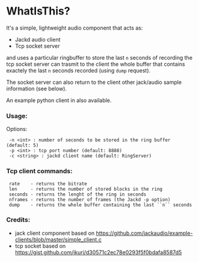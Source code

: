# WhatIsThis?

 It's a simple, lightweight audio component that acts as:
 
 * Jackd audio client 
 * Tcp socket server
 
 and uses a particular ringbuffer to store the last ``n`` seconds of recording 
 the tcp socket server can trasmit to the client the whole buffer that contains
 exactely the last ``n`` seconds recorded (using ``dump`` request).

 The socket server can also return to the client other jack/audio sample 
 information (see below).
 
 An example python client in also available.


### Usage:
     
Options:
     
     -n <int> : number of seconds to be stored in the ring buffer (default: 5)
     -p <int> : tcp port number (default: 8888)
     -c <string> : jackd client name (default: RingServer)

### Tcp client commands:

     rate    - returns the bitrate
     len     - returns the number of stored blocks in the ring
     seconds - returns the lenght of the ring in seconds
     nframes - returns the number of frames (the Jackd -p option)
     dump    - returns the whole buffer containing the last ``n`` seconds

### Credits:

* jack client component based on https://github.com/jackaudio/example-clients/blob/master/simple_client.c
* tcp socket based on https://gist.github.com/jkuri/d30571c2ec78e0293f5f0bdafa8587d5

